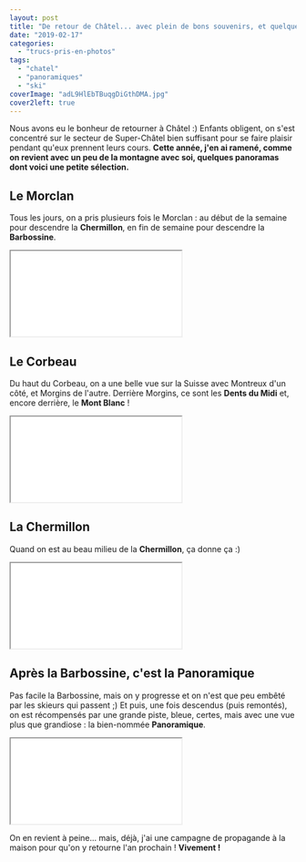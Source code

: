 ```yaml
---
layout: post
title: "De retour de Châtel... avec plein de bons souvenirs, et quelques panoramas"
date: "2019-02-17"
categories: 
  - "trucs-pris-en-photos"
tags: 
  - "chatel"
  - "panoramiques"
  - "ski"
coverImage: "adL9HlEbTBuqgDiGthDMA.jpg"
cover2left: true
---
```


Nous avons eu le bonheur de retourner à Châtel :) Enfants obligent, on s'est concentré sur le secteur de Super-Châtel bien suffisant pour se faire plaisir pendant qu'eux prennent leurs cours. **Cette année, j'en ai ramené, comme on revient avec un peu de la montagne avec soi, quelques panoramas dont voici une petite sélection.**

## Le Morclan

Tous les jours, on a pris plusieurs fois le Morclan : au début de la semaine pour descendre la **Chermillon**, en fin de semaine pour descendre la **Barbossine**.

<div class="vrview"><iframe allowfullscreen src="/pannellum/pannellum.htm#panorama=/images/2019/02/571662305.961754.jpg&amp;autoLoad=true"></iframe></div>

## Le Corbeau

Du haut du Corbeau, on a une belle vue sur la Suisse avec Montreux d'un côté, et Morgins de l'autre. Derrière Morgins, ce sont les **Dents du Midi** et, encore derrière, le **Mont Blanc** !

<div class="vrview"><iframe allowfullscreen src="/pannellum/pannellum.htm#panorama=/images/2019/02/571662271.596941.jpg&amp;autoLoad=true"></iframe></div>

## La Chermillon

Quand on est au beau milieu de la **Chermillon**, ça donne ça :)

<div class="vrview"><iframe allowfullscreen src="/pannellum/pannellum.htm#panorama=/images/2019/02/571662257.797351.jpg&amp;autoLoad=true"></iframe></div>

## Après la Barbossine, c'est la Panoramique

Pas facile la Barbossine, mais on y progresse et on n'est que peu embêté par les skieurs qui passent ;) Et puis, une fois descendus (puis remontés), on est récompensés par une grande piste, bleue, certes, mais avec une vue plus que grandiose : la bien-nommée **Panoramique**.

<div class="vrview"><iframe allowfullscreen src="/pannellum/pannellum.htm#panorama=/images/2019/02/572114808.907477.jpg&amp;autoLoad=true"></iframe></div>

On en revient à peine... mais, déjà, j'ai une campagne de propagande à la maison pour qu'on y retourne l'an prochain ! **Vivement !**

<script src="/pannellum/pannellum.js"></script>
<link rel="stylesheet" href="/pannellum/pannellum.css">
